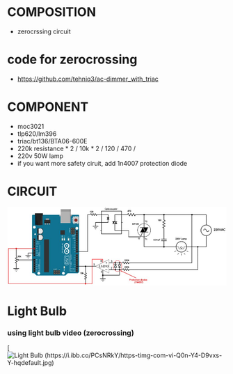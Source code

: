 # COMPOSITION
* zerocrssing circuit


# code for zerocrossing
* https://github.com/tehniq3/ac-dimmer_with_triac

# COMPONENT
* moc3021
* tlp620/lm396
* triac/bt136/BTA06-600E
* 220k resistance  * 2 / 10k * 2  /  120 / 470 /
* 220v 50W lamp
* if you want more safety ciruit, add 1n4007 protection diode

# CIRCUIT


![CIRCUIT](회로.jpg)

# Light Bulb
### using light bulb video (zerocrossing)
[![Light Bulb (https://i.ibb.co/PCsNRkY/https-timg-com-vi-Q0n-Y4-D9vxs-Y-hqdefault.jpg)](https://www.youtube.com/watch?v=Q0nY4D9vxsY "Light Bulb")